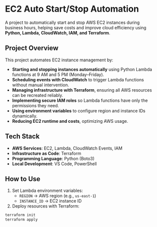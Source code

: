 # EC2 Auto Start/Stop Automation

A project to automatically start and stop AWS EC2 instances during business hours, helping save costs and improve cloud efficiency using **Python, Lambda, CloudWatch, IAM, and Terraform**.

## Project Overview

This project automates EC2 instance management by:

- **Starting and stopping instances automatically** using Python Lambda functions at 9 AM and 5 PM (Monday–Friday).  
- **Scheduling events with CloudWatch** to trigger Lambda functions without manual intervention.  
- **Managing infrastructure with Terraform**, ensuring all AWS resources can be recreated reliably.  
- **Implementing secure IAM roles** so Lambda functions have only the permissions they need.  
- **Using environment variables** to configure region and instance IDs dynamically.  
- **Reducing EC2 runtime and costs**, optimizing AWS usage.

## Tech Stack

- **AWS Services**: EC2, Lambda, CloudWatch Events, IAM  
- **Infrastructure as Code**: Terraform  
- **Programming Language**: Python (Boto3)  
- **Local Development**: VS Code, PowerShell  


## How to Use

1. Set Lambda environment variables:
   - `REGION` → AWS region (e.g., `us-east-1`)  
   - `INSTANCE_ID` → EC2 instance ID  
2. Deploy resources with Terraform:
```bash
terraform init
terraform apply


